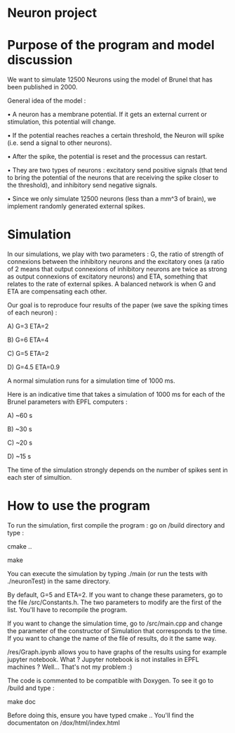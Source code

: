 # Neuron project

# Purpose of the program and model discussion
We want to simulate 12500 Neurons using the model of Brunel that has been published in 2000.

General idea of the model : 

•	A neuron has a membrane potential. If it gets an external current or stimulation, this potential will change.

•	If the potential reaches reaches a certain threshold, the Neuron will spike (i.e. send a signal to other neurons).

•	After the spike, the potential is reset and the processus can restart.

•	They are two types of neurons : excitatory send positive signals (that tend to bring the potential of the neurons that are receiving the spike closer to the threshold), and inhibitory send negative signals.

•	Since we only simulate 12500 neurons (less than a mm^3 of brain), we implement randomly generated external spikes.

# Simulation
In our simulations, we play with two parameters : G, the ratio of strength of connexions between the inhibitory neurons and the excitatory ones (a ratio of 2 means that output connexions of inhibitory neurons are twice as strong as output connexions of excitatory neurons) and ETA, something that relates to the rate of external spikes.
A balanced network is when G and ETA are compensating each other.

Our goal is to reproduce four results of the paper (we save the spiking times of each neuron) :

A) G=3    ETA=2

B) G=6	  ETA=4

C) G=5	  ETA=2

D) G=4.5	ETA=0.9

A normal simulation runs for a simulation time of 1000 ms.

Here is an indicative time that takes a simulation of 1000 ms for each of the Brunel parameters with EPFL computers :

A) ~60 s

B) ~30 s

C) ~20 s

D) ~15 s

The time of the simulation strongly depends on the number of spikes sent in each ster of simultion.

# How to use the program
To run the simulation, first compile the program : go on /build directory and type :

cmake ..

make

You can execute the simulation by typing ./main (or run the tests with ./neuronTest) in the same directory.

By default, G=5 and ETA=2. If you want to change these parameters, go to the file /src/Constants.h. The two parameters to modify are the first of the list. You'll have to recompile the program.

If you want to change the simulation time, go to /src/main.cpp and change the parameter of the constructor of Simulation that corresponds to the time. If you want to change the name of the file of results, do it the same way.

/res/Graph.ipynb allows you to have graphs of  the results using for example jupyter notebook. What ? Jupyter notebook is not installes in EPFL machines ? Well... That's not my problem :)

The code is commented to be compatible with Doxygen. To see it go to /build and type : 

make doc

Before doing this, ensure you have typed cmake ..
You'll find the documentaton on /dox/html/index.html
